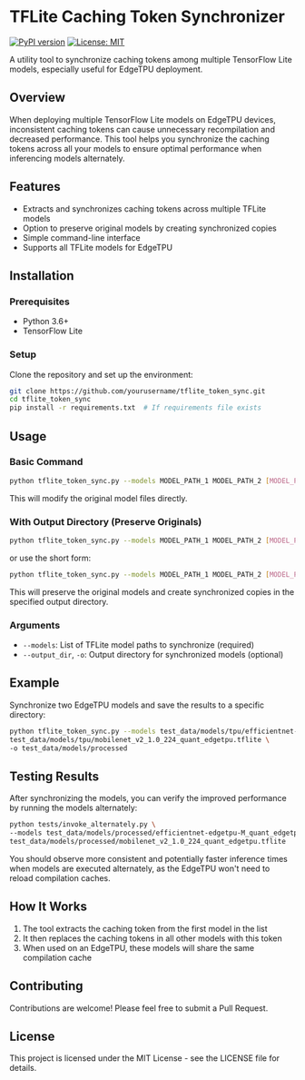 # TFLite Caching Token Synchronizer

[![PyPI version](https://badge.fury.io/py/tflite-token-sync.svg)](https://badge.fury.io/py/tflite-token-sync)
[![License: MIT](https://img.shields.io/badge/License-MIT-yellow.svg)](https://opensource.org/licenses/MIT)

A utility tool to synchronize caching tokens among multiple TensorFlow Lite models, especially useful for EdgeTPU deployment.

## Overview

When deploying multiple TensorFlow Lite models on EdgeTPU devices, inconsistent caching tokens can cause unnecessary recompilation and decreased performance. This tool helps you synchronize the caching tokens across all your models to ensure optimal performance when inferencing models alternately.

## Features

- Extracts and synchronizes caching tokens across multiple TFLite models
- Option to preserve original models by creating synchronized copies
- Simple command-line interface
- Supports all TFLite models for EdgeTPU

## Installation

### Prerequisites

- Python 3.6+
- TensorFlow Lite

### Setup

Clone the repository and set up the environment:

```bash
git clone https://github.com/yourusername/tflite_token_sync.git
cd tflite_token_sync
pip install -r requirements.txt  # If requirements file exists
```

## Usage

### Basic Command

```bash
python tflite_token_sync.py --models MODEL_PATH_1 MODEL_PATH_2 [MODEL_PATH_N...]
```

This will modify the original model files directly.

### With Output Directory (Preserve Originals)

```bash
python tflite_token_sync.py --models MODEL_PATH_1 MODEL_PATH_2 [MODEL_PATH_N...] --output_dir OUTPUT_DIR
```
or use the short form:
```bash
python tflite_token_sync.py --models MODEL_PATH_1 MODEL_PATH_2 [MODEL_PATH_N...] -o OUTPUT_DIR
```

This will preserve the original models and create synchronized copies in the specified output directory.

### Arguments

- `--models`: List of TFLite model paths to synchronize (required)
- `--output_dir`, `-o`: Output directory for synchronized models (optional)

## Example

Synchronize two EdgeTPU models and save the results to a specific directory:

```bash
python tflite_token_sync.py --models test_data/models/tpu/efficientnet-edgetpu-M_quant_edgetpu.tflite \
test_data/models/tpu/mobilenet_v2_1.0_224_quant_edgetpu.tflite \
-o test_data/models/processed
```

## Testing Results

After synchronizing the models, you can verify the improved performance by running the models alternately:

```bash
python tests/invoke_alternately.py \
--models test_data/models/processed/efficientnet-edgetpu-M_quant_edgetpu.tflite \
test_data/models/processed/mobilenet_v2_1.0_224_quant_edgetpu.tflite
```

You should observe more consistent and potentially faster inference times when models are executed alternately, as the EdgeTPU won't need to reload compilation caches.

## How It Works

1. The tool extracts the caching token from the first model in the list
2. It then replaces the caching tokens in all other models with this token
3. When used on an EdgeTPU, these models will share the same compilation cache

## Contributing

Contributions are welcome! Please feel free to submit a Pull Request.

## License

This project is licensed under the MIT License - see the LICENSE file for details.
